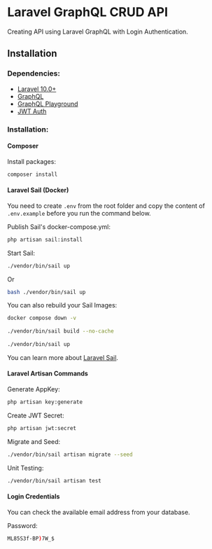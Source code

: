 # Laravel GraphQL CRUD API

Creating API using Laravel GraphQL with Login Authentication.

## Installation

### Dependencies:

* [Laravel 10.0+](https://github.com/laravel/laravel)
* [GraphQL](https://github.com/rebing/graphql-laravel)
* [GraphQL Playground](https://github.com/mll-lab/laravel-graphiql)
* [JWT Auth](https://jwt-auth.readthedocs.io/en/develop/)


### Installation:


#### Composer

Install packages:
```bash
composer install
```

#### Laravel Sail (Docker)


You need to create `.env` from the root folder and copy the content of `.env.example` before you run the command below.

Publish Sail's docker-compose.yml:
```bash
php artisan sail:install
```

Start Sail:
```bash
./vendor/bin/sail up
```
Or
```bash
bash ./vendor/bin/sail up
```

You can also rebuild your Sail Images:
```bash
docker compose down -v
 
./vendor/bin/sail build --no-cache
 
./vendor/bin/sail up
```

You can learn more about [Laravel Sail](https://laravel.com/docs/11.x/sail).


#### Laravel Artisan Commands

Generate AppKey:
```bash
php artisan key:generate
```

Create JWT Secret:
```bash
php artisan jwt:secret
```

Migrate and Seed:
```bash
./vendor/bin/sail artisan migrate --seed
```

Unit Testing:
```bash
./vendor/bin/sail artisan test
```

#### Login Credentials

You can check the available email address from your database.

Password:
```bash
ML85S3f-BP)7W_$
```